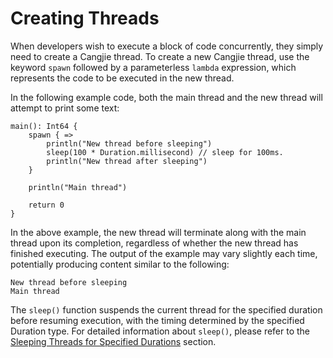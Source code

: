 # Creating Threads

When developers wish to execute a block of code concurrently, they simply need to create a Cangjie thread. To create a new Cangjie thread, use the keyword `spawn` followed by a parameterless `lambda` expression, which represents the code to be executed in the new thread.

In the following example code, both the main thread and the new thread will attempt to print some text:

<!-- run -->

```cangjie
main(): Int64 {
    spawn { =>
        println("New thread before sleeping")
        sleep(100 * Duration.millisecond) // sleep for 100ms.
        println("New thread after sleeping")
    }

    println("Main thread")

    return 0
}
```

In the above example, the new thread will terminate along with the main thread upon its completion, regardless of whether the new thread has finished executing. The output of the example may vary slightly each time, potentially producing content similar to the following:

```text
New thread before sleeping
Main thread

```

The `sleep()` function suspends the current thread for the specified duration before resuming execution, with the timing determined by the specified Duration type. For detailed information about `sleep()`, please refer to the [Sleeping Threads for Specified Durations](./sleep.md) section.
